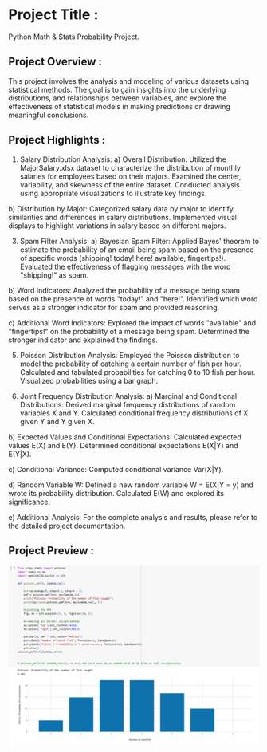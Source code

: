 # Project Title :
Python Math & Stats Probability Project.

## Project Overview :
This project involves the analysis and modeling of various datasets using statistical methods. 
The goal is to gain insights into the underlying distributions, and relationships between variables, 
and explore the effectiveness of statistical models in making predictions or drawing meaningful conclusions.

## Project Highlights :
1. Salary Distribution Analysis:
 a) Overall Distribution:
 Utilized the MajorSalary.xlsx dataset to characterize the distribution of monthly salaries for employees based on their majors.
 Examined the center, variability, and skewness of the entire dataset.
 Conducted analysis using appropriate visualizations to illustrate key findings.

 b) Distribution by Major:
 Categorized salary data by major to identify similarities and differences in salary distributions.
 Implemented visual displays to highlight variations in salary based on different majors.

3. Spam Filter Analysis:
 a) Bayesian Spam Filter:
 Applied Bayes' theorem to estimate the probability of an email being spam based on the presence of specific words (shipping! today! here! available, fingertips!).
 Evaluated the effectiveness of flagging messages with the word "shipping!" as spam.

 b) Word Indicators:
 Analyzed the probability of a message being spam based on the presence of words "today!" and "here!".
 Identified which word serves as a stronger indicator for spam and provided reasoning.

 c) Additional Word Indicators:
 Explored the impact of words "available" and "fingertips!" on the probability of a message being spam.
 Determined the stronger indicator and explained the findings.

5. Poisson Distribution Analysis:
 Employed the Poisson distribution to model the probability of catching a certain number of fish per hour.
 Calculated and tabulated probabilities for catching 0 to 10 fish per hour.
 Visualized probabilities using a bar graph.

6. Joint Frequency Distribution Analysis:
 a) Marginal and Conditional Distributions:
 Derived marginal frequency distributions of random variables X and Y.
 Calculated conditional frequency distributions of X given Y and Y given X.

 b) Expected Values and Conditional Expectations:
 Calculated expected values E(X) and E(Y).
 Determined conditional expectations E(X|Y) and E(Y|X).

 c) Conditional Variance:
 Computed conditional variance Var(X|Y).

 d) Random Variable W:
 Defined a new random variable W = E(X|Y = y) and wrote its probability distribution.
 Calculated E(W) and explored its significance.

 e) Additional Analysis:
 For the complete analysis and results, please refer to the detailed project documentation.

## Project Preview :
<img src="Images/Poisson Distribution.png">

